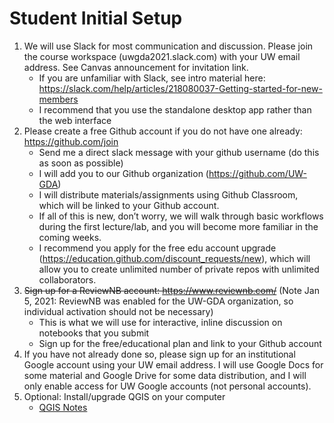 # Student Initial Setup

1. We will use Slack for most communication and discussion. Please join the course workspace (uwgda2021.slack.com) with your UW email address. See Canvas announcement for invitation link.
    * If you are unfamiliar with Slack, see intro material here: https://slack.com/help/articles/218080037-Getting-started-for-new-members
    * I recommend that you use the standalone desktop app rather than the web interface
1. Please create a free Github account if you do not have one already: https://github.com/join
    * Send me a direct slack message with your github username (do this as soon as possible)
    * I will add you to our Github organization (https://github.com/UW-GDA)
    * I will distribute materials/assignments using Github Classroom, which will be linked to your Github account.
    * If all of this is new, don’t worry, we will walk through basic workflows during the first lecture/lab, and you will become more familiar in the coming weeks.
    * I recommend you apply for the free edu account upgrade (https://education.github.com/discount_requests/new), which will allow you to create unlimited number of private repos with unlimited collaborators.
1. ~~Sign up for a ReviewNB account: https://www.reviewnb.com/~~ (Note Jan 5, 2021: ReviewNB was enabled for the UW-GDA organization, so individual activation should not be necessary)
    * This is what we will use for interactive, inline discussion on notebooks that you submit
    * Sign up for the free/educational plan and link to your Github account
1. If you have not already done so, please sign up for an institutional Google account using your UW email address.  I will use Google Docs for some material and Google Drive for some data distribution, and I will only enable access for UW Google accounts (not personal accounts).
1. Optional: Install/upgrade QGIS on your computer
    * [QGIS Notes](../qgis_notes.md) 
